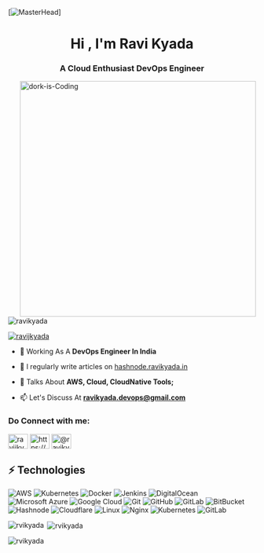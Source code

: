 [![MasterHead](https://res.cloudinary.com/practicaldev/image/fetch/s--X8Q59V5M--/c_imagga_scale,f_auto,fl_progressive,h_420,q_66,w_1000/https://dev-to-uploads.s3.amazonaws.com/i/zu5cr0j2qczswka4wh39.gif)]
<h1 align="center">Hi , I'm Ravi Kyada</h1>
<h3 align="center">A Cloud Enthusiast DevOps Engineer</h3>
<img align="right" alt="dork-is-Coding" width="480" src="https://i.gifer.com/IcRz.gif">

<p align="left"> <img src="https://komarev.com/ghpvc/?username=ravikyada&label=Visitors&color=0e75b6&style=flat" alt="ravikyada" /> </p>

<p align="left"> <a href="https://twitter.com/ravijkyada" target="blank"><img src="https://img.shields.io/twitter/follow/ravijkyada?logo=twitter&style=for-the-badge" alt="ravijkyada" /></a> </p>

- 🌱 Working As A **DevOps Engineer In India**

- 📝 I regularly write articles on [hashnode.ravikyada.in](https://hashnode.ravikyada.in/)

- 💬 Talks About **AWS, Cloud, CloudNative Tools;**

- 📫 Let's Discuss At **ravikyada.devops@gmail.com**

<h3 align="left">Do Connect with me:</h3>
<p align="left">
<a href="https://twitter.com/ravijkyada" target="blank"><img align="center" src="https://raw.githubusercontent.com/rahuldkjain/github-profile-readme-generator/master/src/images/icons/Social/twitter.svg" alt="ravijkyada" height="30" width="40" /></a>
<a href="https://www.linkedin.com/in/ravikyada" target="blank"><img align="center" src="https://raw.githubusercontent.com/rahuldkjain/github-profile-readme-generator/master/src/images/icons/Social/linked-in-alt.svg" alt="https://www.linkedin.com/in/ravikyada" height="30" width="40" /></a>
<a href="https://hashnode.com/@ravikyada" target="blank"><img align="center" src="https://raw.githubusercontent.com/rahuldkjain/github-profile-readme-generator/master/src/images/icons/Social/hashnode.svg" alt="@ravikyada" height="30" width="40" /></a>
</p>

## ⚡ Technologies
![AWS](https://img.shields.io/badge/AWS-%23FF9900.svg?style=for-the-badge&logo=amazon-aws&logoColor=white)
![Kubernetes](https://img.shields.io/badge/kubernetes-%23326ce5.svg?style=for-the-badge&logo=kubernetes&logoColor=white)
![Docker](https://img.shields.io/badge/-Docker-black?style=flat-square&logo=docker)
![Jenkins](https://img.shields.io/badge/jenkins-%232C5263.svg?style=for-the-badge&logo=jenkins&logoColor=white)
![DigitalOcean](https://img.shields.io/badge/-Digital%20Ocean-darkblue?style=flat-square&logo=digitalocean)
![Microsoft Azure](https://img.shields.io/badge/Microsoft%20Azure-232F7E?style=flat-square&logo=microsoft-azure)
![Google Cloud](https://img.shields.io/badge/Google%20Cloud-black?style=flat-square&logo=google-cloud)
![Git](https://img.shields.io/badge/-Git-black?style=flat-square&logo=git)
![GitHub](https://img.shields.io/badge/-GitHub-181717?style=flat-square&logo=github)
![GitLab](https://img.shields.io/badge/-GitLab-FCA121?style=flat-square&logo=gitlab)
![BitBucket](https://img.shields.io/badge/-BitBucket-darkblue?style=flat-square&logo=bitbucket)
![Hashnode](https://img.shields.io/badge/Hashnode-2962FF?style=for-the-badge&logo=hashnode&logoColor=white)
![Cloudflare](https://img.shields.io/badge/Cloudflare-F38020?style=for-the-badge&logo=Cloudflare&logoColor=white)
![Linux](https://img.shields.io/badge/Linux-FCC624?style=for-the-badge&logo=linux&logoColor=black)
![Nginx](https://img.shields.io/badge/nginx-%23009639.svg?style=for-the-badge&logo=nginx&logoColor=white)
![Kubernetes](https://img.shields.io/badge/kubernetes-%23326ce5.svg?style=for-the-badge&logo=kubernetes&logoColor=white)
![GitLab](https://img.shields.io/badge/gitlab-%23181717.svg?style=for-the-badge&logo=gitlab&logoColor=white)

<p><img align="left" src="https://github-readme-stats.vercel.app/api/top-langs?username=rvikyada&show_icons=true&locale=en&layout=compact" alt="rvikyada" /></p>

<p>&nbsp;<img align="center" src="https://github-readme-stats.vercel.app/api?username=rvikyada&show_icons=true&locale=en" alt="rvikyada" /></p>

<p><img align="center" src="https://github-readme-streak-stats.herokuapp.com/?user=rvikyada&" alt="rvikyada" /></p>
